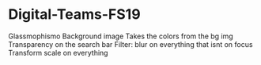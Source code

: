 # Digital-Teams-FS19

Glassmophismo
Background image
Takes the colors from the bg img
Transparency on the search bar
Filter: blur on everything that isnt on focus
Transform scale on everything
